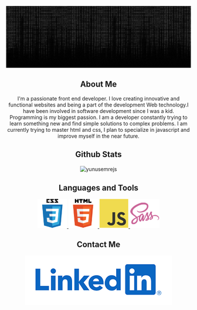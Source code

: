 
<div align="center">
 <img src="/gif/github-gray.gif">
<div>
 


## About Me

I'm a passionate front end developer. I love creating innovative and functional websites and being a part of the development Web technology.I have been involved in software development since I was a kid. Programming is my biggest passion.  I am a developer constantly trying to learn something new and find simple solutions to complex problems. I am currently trying to master html and css, I plan to specialize in javascript and improve myself in the near future.

 ## Github Stats
<p><img align="center" src="https://github-readme-streak-stats.herokuapp.com/?user=yunusemrejs&theme=dark" alt="yunusemrejs" /></p>

 ## Languages and Tools
<p align="center"> <a href="https://www.w3schools.com/css/" target="_blank"> 
<img src="https://raw.githubusercontent.com/devicons/devicon/master/icons/css3/css3-original-wordmark.svg" alt="css3" width="80" height="80"/> </a> <a href="https://www.w3.org/html/" target="_blank"> <img src="https://raw.githubusercontent.com/devicons/devicon/master/icons/html5/html5-original-wordmark.svg" alt="html5" width="80" height="80"/> </a> 
<a href="https://developer.mozilla.org/en-US/docs/Web/JavaScript" target="_blank"> <img src="https://github.com/devicons/devicon/blob/master/icons/javascript/javascript-original.svg" alt="javascript" width="80" height="80"/> </a> <a href="https://sass-lang.com" target="_blank"> 
 <img src="https://raw.githubusercontent.com/devicons/devicon/master/icons/sass/sass-original.svg" alt="sass" width="80" height="80"/> </a> <a>

## Contact Me
<p align="center">
  <a href="https://www.linkedin.com/in/yunusemrejs/"> <img src="/icons/LinkedIn-Logo.wine.png" alt="LinkedIn"/></a>
</p>






